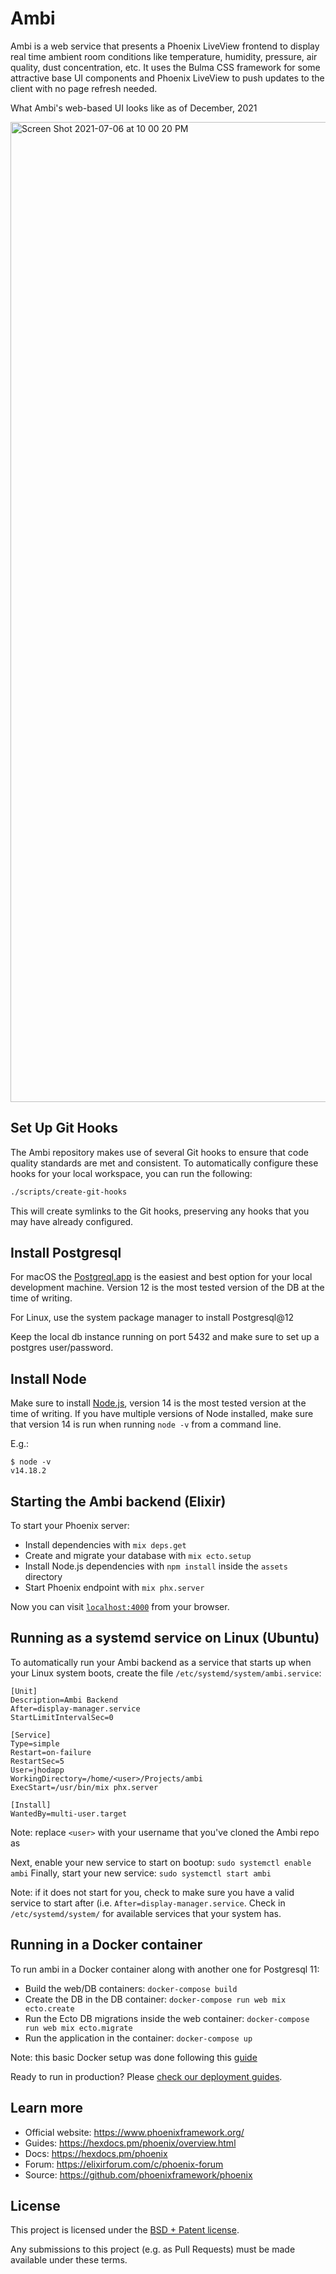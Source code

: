 # Ambi

Ambi is a web service that presents a Phoenix LiveView frontend to display real time ambient room conditions
like temperature, humidity, pressure, air quality, dust concentration, etc. It uses the Bulma CSS framework
for some attractive base UI components and Phoenix LiveView to push updates to the client with no page
refresh needed.

What Ambi's web-based UI looks like as of December, 2021

<img width="1568" alt="Screen Shot 2021-07-06 at 10 00 20 PM" src="https://user-images.githubusercontent.com/3219120/124693833-b2764e80-dea5-11eb-8e3c-36dfb6ed2d48.png">

## Set Up Git Hooks

The Ambi repository makes use of several Git hooks to ensure that code quality standards are met and consistent. To automatically configure these hooks for your local workspace, you can run the following:
```bash
./scripts/create-git-hooks
```

This will create symlinks to the Git hooks, preserving any hooks that you may have already configured.

## Install Postgresql

For macOS the [Postgreql.app](https://postgresapp.com/) is the easiest and best option for your local development machine. Version 12
is the most tested version of the DB at the time of writing.

For Linux, use the system package manager to install Postgresql@12

Keep the local db instance running on port 5432 and make sure to set up a postgres user/password.

## Install Node

Make sure to install [Node.js](https://nodejs.org/en/download/package-manager/), version 14 is the most tested version at the time of writing.
If you have multiple versions of Node installed, make sure that version 14 is run when running `node -v` from a command line.

E.g.:
```
$ node -v
v14.18.2
```

## Starting the Ambi backend (Elixir)

To start your Phoenix server:

  * Install dependencies with `mix deps.get`
  * Create and migrate your database with `mix ecto.setup`
  * Install Node.js dependencies with `npm install` inside the `assets` directory
  * Start Phoenix endpoint with `mix phx.server`

Now you can visit [`localhost:4000`](http://localhost:4000) from your browser.

## Running as a systemd service on Linux (Ubuntu)

To automatically run your Ambi backend as a service that starts up when your Linux system boots, create the file `/etc/systemd/system/ambi.service`:

```
[Unit]
Description=Ambi Backend
After=display-manager.service
StartLimitIntervalSec=0

[Service]
Type=simple
Restart=on-failure
RestartSec=5
User=jhodapp
WorkingDirectory=/home/<user>/Projects/ambi
ExecStart=/usr/bin/mix phx.server

[Install]
WantedBy=multi-user.target
```

Note: replace `<user>` with your username that you've cloned the Ambi repo as

Next, enable your new service to start on bootup: `sudo systemctl enable ambi`
Finally, start your new service: `sudo systemctl start ambi`

Note: if it does not start for you, check to make sure you have a valid service to start after (i.e. `After=display-manager.service`. Check in `/etc/systemd/system/` for available services that your system has.

## Running in a Docker container

To run ambi in a Docker container along with another one for Postgresql 11:

 * Build the web/DB containers: `docker-compose build`
 * Create the DB in the DB container: `docker-compose run web mix ecto.create`
 * Run the Ecto DB migrations inside the web container: `docker-compose run web mix ecto.migrate`
 * Run the application in the container: `docker-compose up`

 Note: this basic Docker setup was done following this [guide](https://dev.to/hlappa/development-environment-for-elixir-phoenix-with-docker-and-docker-compose-2g17)

Ready to run in production? Please [check our deployment guides](https://hexdocs.pm/phoenix/deployment.html).

## Learn more

  * Official website: https://www.phoenixframework.org/
  * Guides: https://hexdocs.pm/phoenix/overview.html
  * Docs: https://hexdocs.pm/phoenix
  * Forum: https://elixirforum.com/c/phoenix-forum
  * Source: https://github.com/phoenixframework/phoenix

## License

This project is licensed under the [BSD + Patent license](https://opensource.org/licenses/BSDplusPatent).

Any submissions to this project (e.g. as Pull Requests) must be made available under these terms.
